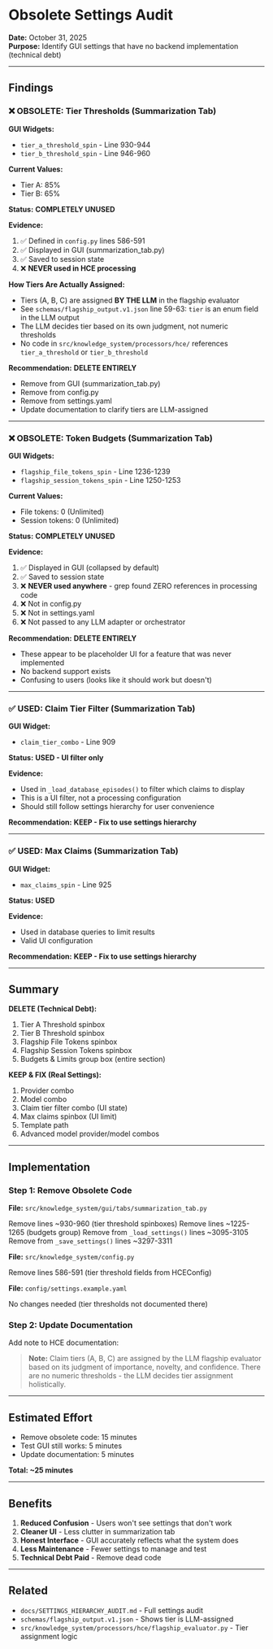 # Obsolete Settings Audit

**Date:** October 31, 2025  
**Purpose:** Identify GUI settings that have no backend implementation (technical debt)

---

## Findings

### ❌ OBSOLETE: Tier Thresholds (Summarization Tab)

**GUI Widgets:**
- `tier_a_threshold_spin` - Line 930-944
- `tier_b_threshold_spin` - Line 946-960

**Current Values:**
- Tier A: 85%
- Tier B: 65%

**Status:** **COMPLETELY UNUSED**

**Evidence:**
1. ✅ Defined in `config.py` lines 586-591
2. ✅ Displayed in GUI (summarization_tab.py)
3. ✅ Saved to session state
4. ❌ **NEVER used in HCE processing**

**How Tiers Are Actually Assigned:**
- Tiers (A, B, C) are assigned **BY THE LLM** in the flagship evaluator
- See `schemas/flagship_output.v1.json` line 59-63: `tier` is an enum field in the LLM output
- The LLM decides tier based on its own judgment, not numeric thresholds
- No code in `src/knowledge_system/processors/hce/` references `tier_a_threshold` or `tier_b_threshold`

**Recommendation:** **DELETE ENTIRELY**
- Remove from GUI (summarization_tab.py)
- Remove from config.py
- Remove from settings.yaml
- Update documentation to clarify tiers are LLM-assigned

---

### ❌ OBSOLETE: Token Budgets (Summarization Tab)

**GUI Widgets:**
- `flagship_file_tokens_spin` - Line 1236-1239
- `flagship_session_tokens_spin` - Line 1250-1253

**Current Values:**
- File tokens: 0 (Unlimited)
- Session tokens: 0 (Unlimited)

**Status:** **COMPLETELY UNUSED**

**Evidence:**
1. ✅ Displayed in GUI (collapsed by default)
2. ✅ Saved to session state
3. ❌ **NEVER used anywhere** - grep found ZERO references in processing code
4. ❌ Not in config.py
5. ❌ Not in settings.yaml
6. ❌ Not passed to any LLM adapter or orchestrator

**Recommendation:** **DELETE ENTIRELY**
- These appear to be placeholder UI for a feature that was never implemented
- No backend support exists
- Confusing to users (looks like it should work but doesn't)

---

### ✅ USED: Claim Tier Filter (Summarization Tab)

**GUI Widget:**
- `claim_tier_combo` - Line 909

**Status:** **USED - UI filter only**

**Evidence:**
- Used in `_load_database_episodes()` to filter which claims to display
- This is a UI filter, not a processing configuration
- Should still follow settings hierarchy for user convenience

**Recommendation:** **KEEP - Fix to use settings hierarchy**

---

### ✅ USED: Max Claims (Summarization Tab)

**GUI Widget:**
- `max_claims_spin` - Line 925

**Status:** **USED**

**Evidence:**
- Used in database queries to limit results
- Valid UI configuration

**Recommendation:** **KEEP - Fix to use settings hierarchy**

---

## Summary

**DELETE (Technical Debt):**
1. Tier A Threshold spinbox
2. Tier B Threshold spinbox  
3. Flagship File Tokens spinbox
4. Flagship Session Tokens spinbox
5. Budgets & Limits group box (entire section)

**KEEP & FIX (Real Settings):**
1. Provider combo
2. Model combo
3. Claim tier filter combo (UI state)
4. Max claims spinbox (UI limit)
5. Template path
6. Advanced model provider/model combos

---

## Implementation

### Step 1: Remove Obsolete Code

**File:** `src/knowledge_system/gui/tabs/summarization_tab.py`

Remove lines ~930-960 (tier threshold spinboxes)
Remove lines ~1225-1265 (budgets group)
Remove from `_load_settings()` lines ~3095-3105
Remove from `_save_settings()` lines ~3297-3311

**File:** `src/knowledge_system/config.py`

Remove lines 586-591 (tier threshold fields from HCEConfig)

**File:** `config/settings.example.yaml`

No changes needed (tier thresholds not documented there)

### Step 2: Update Documentation

Add note to HCE documentation:
> **Note:** Claim tiers (A, B, C) are assigned by the LLM flagship evaluator based on its judgment of importance, novelty, and confidence. There are no numeric thresholds - the LLM decides tier assignment holistically.

---

## Estimated Effort

- Remove obsolete code: 15 minutes
- Test GUI still works: 5 minutes
- Update documentation: 5 minutes

**Total: ~25 minutes**

---

## Benefits

1. **Reduced Confusion** - Users won't see settings that don't work
2. **Cleaner UI** - Less clutter in summarization tab
3. **Honest Interface** - GUI accurately reflects what the system does
4. **Less Maintenance** - Fewer settings to manage and test
5. **Technical Debt Paid** - Remove dead code

---

## Related

- `docs/SETTINGS_HIERARCHY_AUDIT.md` - Full settings audit
- `schemas/flagship_output.v1.json` - Shows tier is LLM-assigned
- `src/knowledge_system/processors/hce/flagship_evaluator.py` - Tier assignment logic

